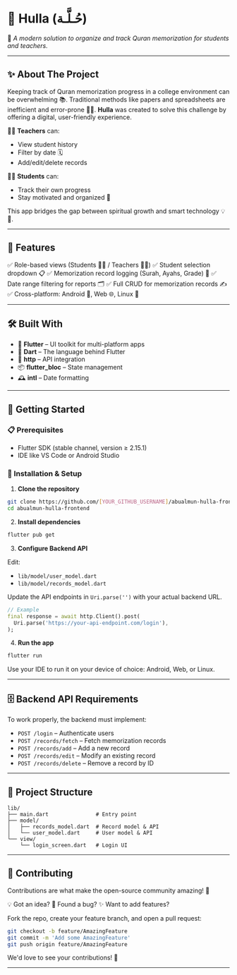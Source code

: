 # 📖 Hulla (حُـلَّـة)

🌟 *A modern solution to organize and track Quran memorization for students and teachers.*

---

## ✨ About The Project

Keeping track of Quran memorization progress in a college environment can be overwhelming 📚. Traditional methods like papers and spreadsheets are inefficient and error-prone 🧾❌. **Hulla** was created to solve this challenge by offering a digital, user-friendly experience.

👨‍🏫 **Teachers** can:

* View student history
* Filter by date 🗓️
* Add/edit/delete records

🧑‍🎓 **Students** can:

* Track their own progress
* Stay motivated and organized 💪

This app bridges the gap between spiritual growth and smart technology 💡🕌.

---

## 🚀 Features

✅ Role-based views (Students 👨‍🎓 / Teachers 👩‍🏫)
✅ Student selection dropdown 📋
✅ Memorization record logging (Surah, Ayahs, Grade) 📖
✅ Date range filtering for reports 🗂️
✅ Full CRUD for memorization records ✍️
✅ Cross-platform: Android 🤖, Web 🌐, Linux 🐧

---

## 🛠️ Built With

* 🧩 **Flutter** – UI toolkit for multi-platform apps
* 🧠 **Dart** – The language behind Flutter
* 🔌 **http** – API integration
* 📦 **flutter\_bloc** – State management
* 🕰️ **intl** – Date formatting

---

## 🏁 Getting Started

### 📋 Prerequisites

* Flutter SDK (stable channel, version ≥ 2.15.1)
* IDE like VS Code or Android Studio

### 🔧 Installation & Setup

1. **Clone the repository**

```bash
git clone https://github.com/[YOUR_GITHUB_USERNAME]/abualmun-hulla-frontend.git
cd abualmun-hulla-frontend
```

2. **Install dependencies**

```bash
flutter pub get
```

3. **Configure Backend API**

Edit:

* `lib/model/user_model.dart`
* `lib/model/records_model.dart`

Update the API endpoints in `Uri.parse('')` with your actual backend URL.

```dart
// Example
final response = await http.Client().post(
  Uri.parse('https://your-api-endpoint.com/login'),
);
```

4. **Run the app**

```bash
flutter run
```

Use your IDE to run it on your device of choice: Android, Web, or Linux.

---

## 🗄️ Backend API Requirements

To work properly, the backend must implement:

* `POST /login` – Authenticate users
* `POST /records/fetch` – Fetch memorization records
* `POST /records/add` – Add a new record
* `POST /records/edit` – Modify an existing record
* `POST /records/delete` – Remove a record by ID

---

## 📂 Project Structure

```
lib/
├── main.dart               # Entry point
├── model/
│   ├── records_model.dart  # Record model & API
│   └── user_model.dart     # User model & API
└── view/
    └── login_screen.dart   # Login UI
```

---

## 🤝 Contributing

Contributions are what make the open-source community amazing! 🫶

💡 Got an idea?
🔧 Found a bug?
✨ Want to add features?

Fork the repo, create your feature branch, and open a pull request:

```bash
git checkout -b feature/AmazingFeature
git commit -m 'Add some AmazingFeature'
git push origin feature/AmazingFeature
```

We'd love to see your contributions! 🙌

---
